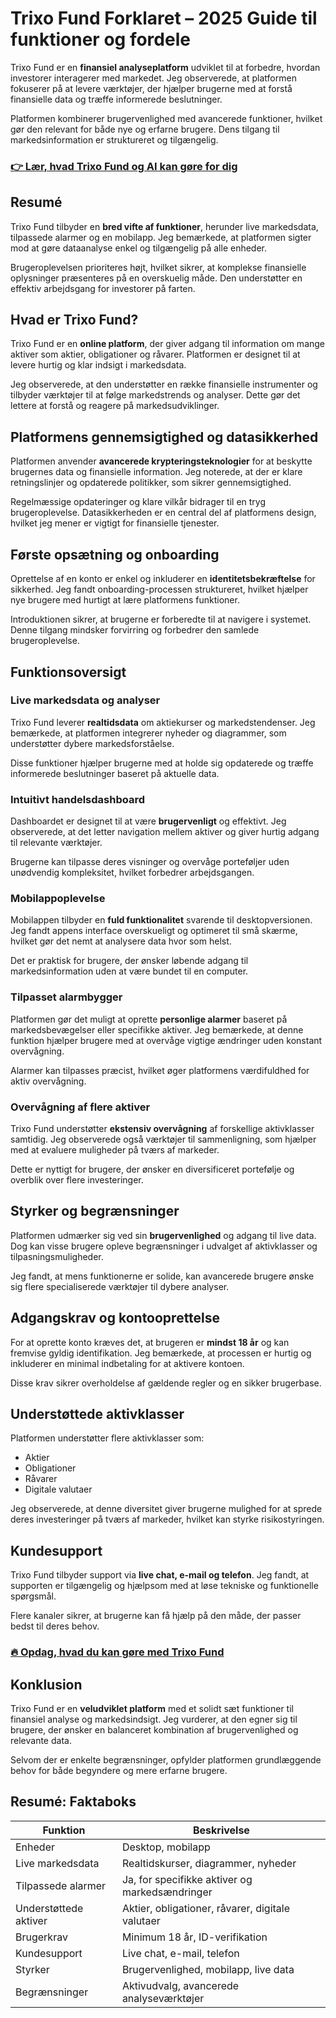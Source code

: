 # Trixo Fund Forklaret – 2025 Guide til funktioner og fordele
 

Trixo Fund er en **finansiel analyseplatform** udviklet til at forbedre, hvordan investorer interagerer med markedet. Jeg observerede, at platformen fokuserer på at levere værktøjer, der hjælper brugerne med at forstå finansielle data og træffe informerede beslutninger.

Platformen kombinerer brugervenlighed med avancerede funktioner, hvilket gør den relevant for både nye og erfarne brugere. Dens tilgang til markedsinformation er struktureret og tilgængelig.

### [👉 Lær, hvad Trixo Fund og AI kan gøre for dig](https://tinyurl.com/2a8ufd5u)
## Resumé

Trixo Fund tilbyder en **bred vifte af funktioner**, herunder live markedsdata, tilpassede alarmer og en mobilapp. Jeg bemærkede, at platformen sigter mod at gøre dataanalyse enkel og tilgængelig på alle enheder.

Brugeroplevelsen prioriteres højt, hvilket sikrer, at komplekse finansielle oplysninger præsenteres på en overskuelig måde. Den understøtter en effektiv arbejdsgang for investorer på farten.

## Hvad er Trixo Fund?

Trixo Fund er en **online platform**, der giver adgang til information om mange aktiver som aktier, obligationer og råvarer. Platformen er designet til at levere hurtig og klar indsigt i markedsdata.

Jeg observerede, at den understøtter en række finansielle instrumenter og tilbyder værktøjer til at følge markedstrends og analyser. Dette gør det lettere at forstå og reagere på markedsudviklinger.

## Platformens gennemsigtighed og datasikkerhed

Platformen anvender **avancerede krypteringsteknologier** for at beskytte brugernes data og finansielle information. Jeg noterede, at der er klare retningslinjer og opdaterede politikker, som sikrer gennemsigtighed.

Regelmæssige opdateringer og klare vilkår bidrager til en tryg brugeroplevelse. Datasikkerheden er en central del af platformens design, hvilket jeg mener er vigtigt for finansielle tjenester.

## Første opsætning og onboarding

Oprettelse af en konto er enkel og inkluderer en **identitetsbekræftelse** for sikkerhed. Jeg fandt onboarding-processen struktureret, hvilket hjælper nye brugere med hurtigt at lære platformens funktioner.

Introduktionen sikrer, at brugerne er forberedte til at navigere i systemet. Denne tilgang mindsker forvirring og forbedrer den samlede brugeroplevelse.

## Funktionsoversigt

### Live markedsdata og analyser

Trixo Fund leverer **realtidsdata** om aktiekurser og markedstendenser. Jeg bemærkede, at platformen integrerer nyheder og diagrammer, som understøtter dybere markedsforståelse.

Disse funktioner hjælper brugerne med at holde sig opdaterede og træffe informerede beslutninger baseret på aktuelle data.

### Intuitivt handelsdashboard

Dashboardet er designet til at være **brugervenligt** og effektivt. Jeg observerede, at det letter navigation mellem aktiver og giver hurtig adgang til relevante værktøjer.

Brugerne kan tilpasse deres visninger og overvåge porteføljer uden unødvendig kompleksitet, hvilket forbedrer arbejdsgangen.

### Mobilappoplevelse

Mobilappen tilbyder en **fuld funktionalitet** svarende til desktopversionen. Jeg fandt appens interface overskueligt og optimeret til små skærme, hvilket gør det nemt at analysere data hvor som helst.

Det er praktisk for brugere, der ønsker løbende adgang til markedsinformation uden at være bundet til en computer.

### Tilpasset alarmbygger

Platformen gør det muligt at oprette **personlige alarmer** baseret på markedsbevægelser eller specifikke aktiver. Jeg bemærkede, at denne funktion hjælper brugere med at overvåge vigtige ændringer uden konstant overvågning.

Alarmer kan tilpasses præcist, hvilket øger platformens værdifuldhed for aktiv overvågning.

### Overvågning af flere aktiver

Trixo Fund understøtter **ekstensiv overvågning** af forskellige aktivklasser samtidig. Jeg observerede også værktøjer til sammenligning, som hjælper med at evaluere muligheder på tværs af markeder.

Dette er nyttigt for brugere, der ønsker en diversificeret portefølje og overblik over flere investeringer.

## Styrker og begrænsninger

Platformen udmærker sig ved sin **brugervenlighed** og adgang til live data. Dog kan visse brugere opleve begrænsninger i udvalget af aktivklasser og tilpasningsmuligheder.

Jeg fandt, at mens funktionerne er solide, kan avancerede brugere ønske sig flere specialiserede værktøjer til dybere analyser.

## Adgangskrav og kontooprettelse

For at oprette konto kræves det, at brugeren er **mindst 18 år** og kan fremvise gyldig identifikation. Jeg bemærkede, at processen er hurtig og inkluderer en minimal indbetaling for at aktivere kontoen.

Disse krav sikrer overholdelse af gældende regler og en sikker brugerbase.

## Understøttede aktivklasser

Platformen understøtter flere aktivklasser som:

- Aktier  
- Obligationer  
- Råvarer  
- Digitale valutaer  

Jeg observerede, at denne diversitet giver brugerne mulighed for at sprede deres investeringer på tværs af markeder, hvilket kan styrke risikostyringen.

## Kundesupport

Trixo Fund tilbyder support via **live chat, e-mail og telefon**. Jeg fandt, at supporten er tilgængelig og hjælpsom med at løse tekniske og funktionelle spørgsmål.

Flere kanaler sikrer, at brugerne kan få hjælp på den måde, der passer bedst til deres behov.

### [🔥 Opdag, hvad du kan gøre med Trixo Fund](https://tinyurl.com/2a8ufd5u)
## Konklusion

Trixo Fund er en **veludviklet platform** med et solidt sæt funktioner til finansiel analyse og markedsindsigt. Jeg vurderer, at den egner sig til brugere, der ønsker en balanceret kombination af brugervenlighed og relevante data.

Selvom der er enkelte begrænsninger, opfylder platformen grundlæggende behov for både begyndere og mere erfarne brugere.

## Resumé: Faktaboks

| Funktion                   | Beskrivelse                                    |
|---------------------------|------------------------------------------------|
| Enheder                   | Desktop, mobilapp                              |
| Live markedsdata          | Realtidskurser, diagrammer, nyheder           |
| Tilpassede alarmer        | Ja, for specifikke aktiver og markedsændringer|
| Understøttede aktiver     | Aktier, obligationer, råvarer, digitale valutaer |
| Brugerkrav                | Minimum 18 år, ID-verifikation                  |
| Kundesupport              | Live chat, e-mail, telefon                      |
| Styrker                   | Brugervenlighed, mobilapp, live data           |
| Begrænsninger             | Aktivudvalg, avancerede analyseværktøjer       |